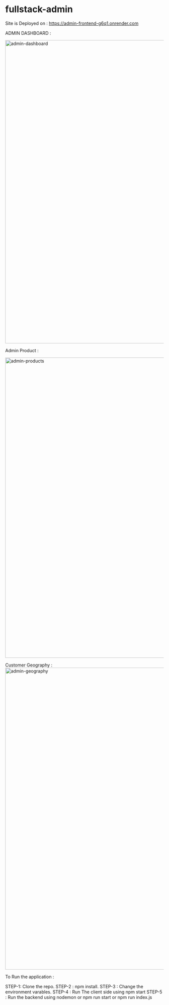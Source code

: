 # fullstack-admin


Site is Deployed on : https://admin-frontend-g6q1.onrender.com


ADMIN DASHBOARD :

<img width="960" alt="admin-dashboard" src="https://user-images.githubusercontent.com/79650422/212540750-6dc15b63-7d84-45f8-9b19-74f248729038.png">

Admin Product :

<img width="951" alt="admin-products" src="https://user-images.githubusercontent.com/79650422/212540776-b9166525-11a7-4ef3-b7ae-e8a7d5f86730.png">

Customer Geography :
<img width="956" alt="admin-geography" src="https://user-images.githubusercontent.com/79650422/212540804-faf76222-f989-45c5-8102-7de0bff9e529.png">



To Run the application :

STEP-1: Clone the repo.
STEP-2 : npm install.
STEP-3 : Change the environment varables.
STEP-4 : Run The client side using npm start
STEP-5 : Run the backend using nodemon or npm run start or npm run index.js



